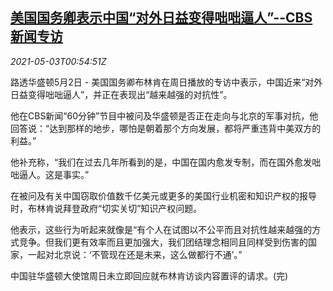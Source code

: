 <!--1620003663000-->
[美国国务卿表示中国“对外日益变得咄咄逼人”--CBS新闻专访](https://cn.reuters.com/article/us-blinken-china-cbs-0503-idCNKBS2CK01I)
------

<div><i>2021-05-03T00:54:51Z</i></div><p>路透华盛顿5月2日 - 美国国务卿布林肯在周日播放的专访中表示，中国近来“对外日益变得咄咄逼人”，并正在表现出“越来越强的对抗性”。</p><p>他在CBS新闻“60分钟”节目中被问及华盛顿是否正在走向与北京的军事对抗，他回答说：“达到那样的地步，哪怕是朝着那个方向发展，都将严重违背中美双方的利益。”</p><p>他补充称，“我们在过去几年所看到的是，中国在国内愈发专制，而在国外愈发咄咄逼人。这是事实。”</p><p>在被问及有关中国窃取价值数千亿美元或更多的美国行业机密和知识产权的报导时，布林肯说拜登政府“切实关切”知识产权问题。</p><p>他表示，这些行为听起来就像是“有个人在试图以不公平而且对抗性越来越强的方式竞争。但我们更有效率而且更加强大，我们团结理念相同且同样受到伤害的国家，一起对北京说：‘不管现在还是未来，这么做都行不通’。”</p><p>中国驻华盛顿大使馆周日未立即回应就布林肯访谈内容置评的请求。(完)</p>
